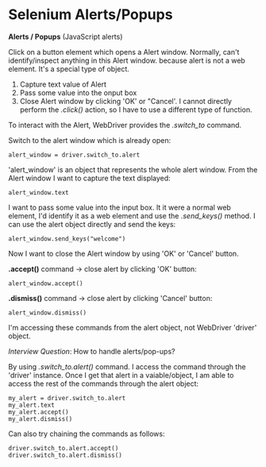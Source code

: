 # Selenium Alerts/Popups

__Alerts / Popups__ (JavaScript alerts)


Click on a button element which opens a Alert window. Normally, can't identify/inspect anything in this Alert window. because alert is not a web element. It's a special type of object.

1) Capture text value of Alert
2) Pass some value into the onput box
3) Close Alert window by clicking 'OK' or "Cancel'. I cannot directly perform the _.click()_ action, so I have to use a different type of function.

To interact with the Alert, WebDriver provides the _.switch_to_ command.

Switch to the alert window which is already open:

	alert_window = driver.switch_to.alert

'alert_window' is an object that represents the whole alert window. From the Alert window I want to capture the text displayed:

	alert_window.text

I want to pass some value into the input box. It it were a normal web element, I'd identify it as a web element and use the _.send_keys()_ method. I can use the alert object directly and send the keys:

	alert_window.send_keys("welcome")

Now I want to close the Alert window by using 'OK' or 'Cancel' button.

__.accept()__ command -> close alert by clicking 'OK' button:

	alert_window.accept()

__.dismiss()__ command -> close alert by clicking 'Cancel' button:

	alert_window.dismiss()

I'm accessing these commands from the alert object, not WebDriver 'driver' object.

_Interview Question_: How to handle alerts/pop-ups?

By using _.switch_to.alert()_ command. I access the command through the 'driver' instance. Once I get that alert in a vaiable/object, I am able to access the rest of the commands through the alert object:

	my_alert = driver.switch_to.alert
	my_alert.text
	my_alert.accept()
	my_alert.dismiss()

Can also try chaining the commands as follows:

	driver.switch_to.alert.accept()
	driver.switch_to.alert.dismiss()
	


